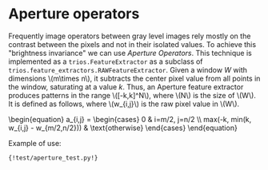 # Aperture operators


Frequently image operators between gray level images rely mostly on the contrast 
between the pixels and not in their isolated values. To achieve this "brightness 
invariance" we can use *Aperture Operators*. This technique is 
implemented as a `trios.FeatureExtractor` as a subclass of 
`trios.feature_extractors.RAWFeatureExtractor`. Given a window *W* with 
dimensions \\(m\times n\\), it subtracts the center pixel value from all points in 
the window, saturating at a value $k$. Thus, an Aperture feature extractor 
produces patterns in the range \\([-k,k]^N\\), where \\(N\\) is the size of \\(W\\). 
It is defined as follows, where \\(w_{i,j}\\) is the raw pixel value in \\(W\\). 

\begin{equation}
a_{i,j} = \begin{cases} 
    0 & i=m/2, j=n/2  \\\\
    max(-k, min(k, w_{i,j} - w_{m/2,n/2})) & \text{otherwise}
\end{cases} 
\end{equation}


Example of use: 

```{python}
{!test/aperture_test.py!}
```

